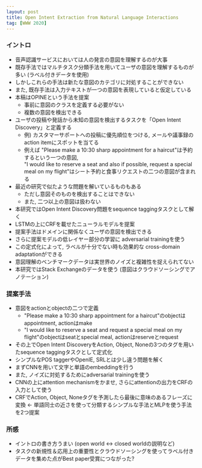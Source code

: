 ```yaml
---
layout: post
title: Open Intent Extraction from Natural Language Interactions
tag: [WWW 2020] 
---
```


### イントロ
- 音声認識サービスにおいては人の発言の意図を理解するのが大事
- 既存手法ではマルチタスク分類手法を用いてユーザの意図を理解するものが多い (ラベル付きデータを使用)
- しかしこれらの手法は新たな意図のカテゴリに対処することができない
- また, 既存手法は入力テキストが一つの意図を表現していると仮定している
- 本稿はOPINEという手法を提案
  - 事前に意図のクラスを定義する必要がない
  - 複数の意図を検出できる
- ユーザの投稿や発話から未知の意図を検出するタスクを「Open Intent Discovery」と定義する
  - 例) カスタマーサポートへの投稿に優先順位をつける, メールや議事録のaction itemにスポットを当てる
  - 例えば "Please make a 10:30 sharp appointment for a haircut"は予約するという一つの意図,<br> 
    "I would like to reserve a seat and also if possible, request a special meal on my flight"はシート予約と食事リクエストの二つの意図が含まれる
- 最近の研究で似たような問題を解いているものもある
  - ただし意図そのものを検出することはできない
  - また, 二つ以上の意図は扱わない 
- 本研究ではOpen Intent Discovery問題をsequence taggingタスクとして解く
- LSTMの上にCRFを載せたニューラルモデルを提案
- 提案手法はドメインに関係なくユーザの意図を検出できる
- さらに提案モデルの低レイヤー部分の学習に adversarial trainingを使う
- この定式化によって, ラベルが十分でない時も効果的な cross-domain adaptationができる
- 意図理解のベンチマークデータは実世界のノイズと複雑性を捉えられてない
- 本研究ではStack Exchangeのデータを使う (意図はクラウドソーシングでアノテーション)

### 提案手法
- 意図をactionとobjectの二つで定義
  - "Please make a 10:30 sharp appointment for a haircut"のobjectはappointment, actionはmake
  - "I would like to reserve a seat and request a special meal on my flight"のobjectはseatとspecial meal, actionはreserveとrequest
- その上でOpen Intent DiscoveryをAction, Object, Noneの3つのタグを用いたsequence taggingタスクとして定式化
- シンプルなPOS taggerやOpenIE, SRLとは少し違う問題を解く
- まずCNNを用いて文字と単語のembeddingを行う
- また, ノイズに対処するためにadversarial trainingを使う
- CNNの上にattention mechanismをかませ, さらにattentionの出力をCRFの入力として使う
- CRFでAction, Object, Noneタグを予測したら最後に意味のあるフレーズに変換 <- 単語同士の近さを使って分類するシンプルな手法とMLPを使う手法を2つ提案


### 所感
- イントロの書き方うまい (open world <-> closed worldの説明など)
- タスクの新規性＆応用上の重要性とクラウドソーシングを使ってラベル付きデータを集めた点がBest paper受賞につながった?
